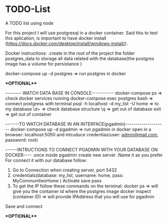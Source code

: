 # TODO-List

A TODO list using node

For this project I will use postgresql in a docker container. Said this to test this aplication, is important to have docker install (https://docs.docker.com/desktop/install/windows-install/).

Docker instructions:
.create in the root of the project the folder postgres_data to storage all data related with the database(the postgres image has a volume for persistance )

docker-compose up -d postgres => run postgres in docker

****\*****OPTIONAL****\*\*****

-------- WATCH DATA BASE IN CONSOLE-----------
docker-compose ps => check docker services running
docker-compose exec postgres bash => connect postgress with terminal
psql -h localhost -d my_list -U home => to my database
\d+ => check database structure
\q => get out of database
exit => get out of container

-------TO WATCH DATABASE IN AN INTERFACE(pgadmin)--------------------
docker-compose up -d pgadmin => run pgadmin in docker
open in a browser: localhost:5050 and intruduce credentias(user: admin@mail.com, password: root)

------INTRUCTIONS TO CONNECT PGADMIN WITH YOUR DATABASE ON DOCKER----
.once inside pgadmin create new server
.Name it as you prefer
For connect it with our database follow:

1. Go to Connection when creating server, port 5432
2. credentials(database: my_list, username: home, pass: MyCommunitiesHome ) Activate save pass
3. To get the IP follow these commands on the terminal:
   docker ps => will give you the container id where the postgres image
   docker inspect (container ID) => will provide IPAddress that you will use for pgadmin

Save and connect

****\*****OPTIONAL****\*\*****
